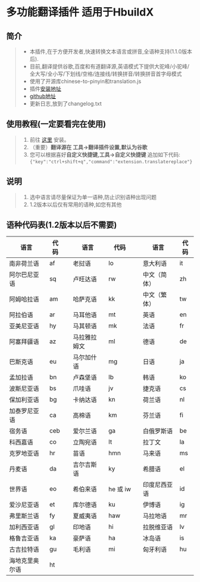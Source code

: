 # 多功能翻译插件 适用于HbuildX

## 简介
	
  >+ 本插件,在于方便开发者,快速转换文本语言或拼音,全语种支持(1.1.0版本后).
  >+ 目前,翻译提供谷歌,百度和有道翻译源,英语模式下提供大驼峰/小驼峰/全大写/全小写/下划线/空格/连接线/转换拼音/转换拼音首字母模式
  >+ 使用了开源库chinese-to-pinyin和translation.js
  >+ 插件[安装地址](https://ext.dcloud.net.cn/plugin?id=2070)
  >+ [github地址](https://github.com/cloverzx/translation)
  >+ 更新日志,放到了changelog.txt

## 使用教程(一定要看完在使用)

  >1. 前往 [这里](https://ext.dcloud.net.cn/plugin?id=2070) 安装。
  >2. （重要）**翻译源在 工具->翻译插件设置,默认为谷歌**
  >3. 您可以根据喜好**自定义快捷键,工具->自定义快捷键** 追加如下代码:`{"key":"ctrl+shift+q","command":"extension.translatereplace"}`
  
## 说明

  >1. 选中语言请尽量保证为单一语种,防止识别语种出现问题
  >2. 1.2版本以后仅有常用的语种,如您有其他

## 语种代码表(1.2版本以后不需要)

|	语言	|	代码|  |	语言	|	代码  | |	语言	|	代码
|  ----  | ----  |--- | ----  | ----   | ---- | ---- | ---- 
|	南非荷兰语	|	af | |老挝语	|	lo| |	意大利语	|	it
|	阿尔巴尼亚语	|	sq| |卢旺达语	|	rw| |	中文（简体）	|	zh 
|	阿姆哈拉语	|	am| |哈萨克语	|	kk| |	中文（繁体）	|	tw
|	阿拉伯语	|	ar | |马耳他语	|	mt| |	英语	|	en
|	亚美尼亚语	|	hy| |马其顿语	|	mk| |	法语	|	fr
|	阿塞拜疆语	|	az | |马拉雅拉姆文	|	ml| |	德语	|	de
|	巴斯克语	|	eu| |	马尔加什语	|	mg| |日语	|	ja
|	孟加拉语	|	bn | |卢森堡语	|	lb| |	韩语	|	ko
|	波斯尼亚语	|	bs| |爪哇语	|	jv| |	捷克语	|	cs
|	保加利亚语	|	bg| |卡纳达语	|	kn| |		荷兰语	|	nl
|	加泰罗尼亚语	|	ca| |高棉语	|	km| |	芬兰语	|	fi
|	宿务语	|	ceb| |	爱尔兰语	|	ga| |	白俄罗斯语	|	be
|	科西嘉语	|	co| |	立陶宛语	|	lt| |拉丁文	|	la
|	克罗地亚语	|	hr| |苗语	|	hmn| |		马来语	|	ms
|	丹麦语	|	da| |	吉尔吉斯语	|	ky| |	希腊语	|	el
|	世界语	|	eo | |希伯来语	|	he 或 iw| |	印度尼西亚语	|	id
|	爱沙尼亚语	|	et | |库尔德语	|	ku| |	伊博语	|	ig
|	弗里斯兰语	|	fy| |夏威夷语	|	haw | |		马拉地语	|	mr
|	加利西亚语	|	gl| |印地语	|	hi| |	拉脱维亚语	|	lv
|	格鲁吉亚语	|	ka| |豪萨语	|	ha| |		冰岛语	|	is
|	古吉拉特语	|	gu| |毛利语	|	mi| |	匈牙利语	|	hu
|	海地克里奥尔语	|	ht| |	
